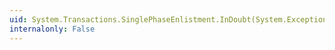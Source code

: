 ```yaml
---
uid: System.Transactions.SinglePhaseEnlistment.InDoubt(System.Exception)
internalonly: False
---
```

